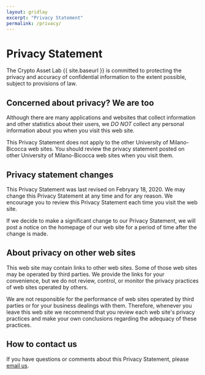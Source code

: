 ```yaml
---
layout: gridlay
excerpt: "Privacy Statement"
permalink: /privacy/
---
```


# Privacy Statement

The Crypto Asset Lab
{{ site.baseurl }} is committed to protecting the privacy and
accuracy of confidential information to the extent possible,
subject to provisions of law.

## Concerned about privacy? We are too

Although there are many applications and websites
that collect information and
other statistics about their users,
we *DO NOT* collect any personal information
about you when you visit this web site.

This Privacy Statement does not apply to the other
University of Milano-Bicocca
web sites.
You should review the privacy statement posted on other
University of Milano-Bicocca
web sites when you visit them.

## Privacy statement changes

This Privacy Statement was last revised on Febryary 18, 2020.
We may change this Privacy Statement at any time and for any reason.
We encourage you to review this Privacy Statement each time you visit the web site.

If we decide to make a significant change to our Privacy Statement, we will post a
notice on the homepage of our web site for a period of time after the change is made.

## About privacy on other web sites

This web site may contain links to other web sites. Some of those web sites may be
operated by third parties. We provide the links for your convenience, but we do
not review, control, or monitor the privacy practices of web sites operated by
others.

We are not responsible for the performance of web sites operated by third parties
or for your business dealings with them. Therefore, whenever you leave this web
site we recommend that you review each web site's privacy practices and make
your own conclusions regarding the adequacy of these practices.

## How to contact us

If you have questions or comments about this Privacy Statement, please
[email us](mailto:cryptoassetlab+info@unimib.it).
